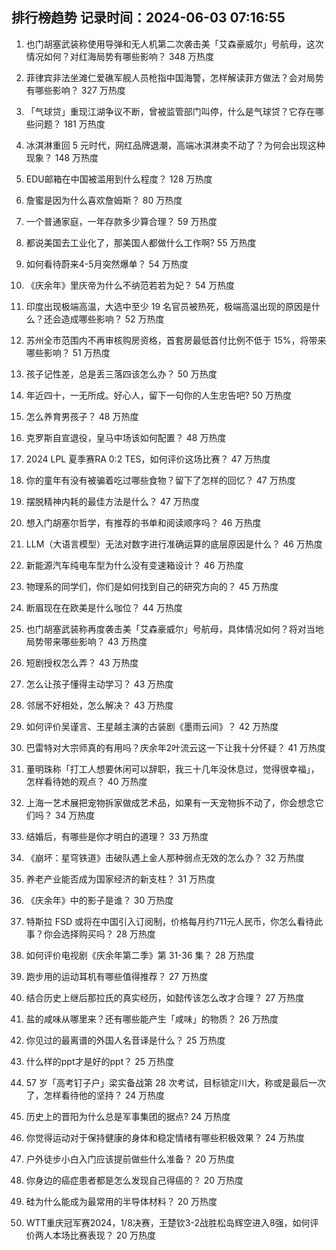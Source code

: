 
## 排行榜趋势 记录时间：2024-06-03 07:16:55
  
  1. 也门胡塞武装称使用导弹和无人机第二次袭击美「艾森豪威尔」号航母，这次情况如何？对红海局势有哪些影响？ 348 万热度
    
  2. 菲律宾非法坐滩仁爱礁军舰人员枪指中国海警，怎样解读菲方做法？会对局势有哪些影响？ 327 万热度
    
  3. 「气球贷」重现江湖争议不断，曾被监管部门叫停，什么是气球贷？它存在哪些问题？ 181 万热度
    
  4. 冰淇淋重回 5 元时代，网红品牌退潮，高端冰淇淋卖不动了？为何会出现这种现象？ 148 万热度
    
  5. EDU邮箱在中国被滥用到什么程度？ 128 万热度
    
  6. 詹蜜是因为什么喜欢詹姆斯？ 80 万热度
    
  7. 一个普通家庭，一年存款多少算合理？ 59 万热度
    
  8. 都说美国去工业化了，那美国人都做什么工作啊? 55 万热度
    
  9. 如何看待蔚来4-5月突然爆单？ 54 万热度
    
  10. 《庆余年》里庆帝为什么不纳范若若为妃？ 54 万热度
    
  11. 印度出现极端高温，大选中至少 19 名官员被热死，极端高温出现的原因是什么？还会造成哪些影响？ 52 万热度
    
  12. 苏州全市范围内不再审核购房资格，首套房最低首付比例不低于 15%，将带来哪些影响？ 51 万热度
    
  13. 孩子记性差，总是丢三落四该怎么办？ 50 万热度
    
  14. 年近四十，一无所成。好心人，留下一句你的人生忠告吧? 50 万热度
    
  15. 怎么养育男孩子？ 48 万热度
    
  16. 克罗斯自宣退役，皇马中场该如何配置？ 48 万热度
    
  17. 2024 LPL 夏季赛RA 0:2 TES，如何评价这场比赛？ 47 万热度
    
  18. 你的童年有没有被骗着吃过哪些食物？留下了怎样的回忆？ 47 万热度
    
  19. 摆脱精神内耗的最佳方法是什么？ 47 万热度
    
  20. 想入门胡塞尔哲学，有推荐的书单和阅读顺序吗？ 46 万热度
    
  21. LLM（大语言模型）无法对数字进行准确运算的底层原因是什么？ 46 万热度
    
  22. 新能源汽车纯电车型为什么没有变速箱设计？ 46 万热度
    
  23. 物理系的同学们，你们是如何找到自己的研究方向的？ 45 万热度
    
  24. 断眉现在在欧美是什么咖位？ 44 万热度
    
  25. 也门胡塞武装称再度袭击美「艾森豪威尔」号航母，具体情况如何？将对当地局势带来哪些影响？ 43 万热度
    
  26. 短剧授权怎么弄？ 43 万热度
    
  27. 怎么让孩子懂得主动学习？ 43 万热度
    
  28. 邻居不好相处，怎么解决？ 43 万热度
    
  29. 如何评价吴谨言、王星越主演的古装剧《墨雨云间》？ 42 万热度
    
  30. 巴雷特对大宗师真的有用吗？庆余年2叶流云这一下让我十分怀疑？ 41 万热度
    
  31. 董明珠称「打工人想要休闲可以辞职，我三十几年没休息过，觉得很幸福」，怎样看待她的观点？ 40 万热度
    
  32. 上海一艺术展把宠物拆家做成艺术品，如果有一天宠物拆不动了，你会想念它们吗？ 34 万热度
    
  33. 结婚后，有哪些是你才明白的道理？ 33 万热度
    
  34. 《崩坏：星穹铁道》击破队遇上金人那种弱点无效的怎么办？ 32 万热度
    
  35. 养老产业能否成为国家经济的新支柱？ 31 万热度
    
  36. 《庆余年》中的影子是谁？ 30 万热度
    
  37. 特斯拉 FSD 或将在中国引入订阅制，价格每月约711元人民币，你怎么看待此事？你会选择购买吗？ 28 万热度
    
  38. 如何评价电视剧《庆余年第二季》第 31-36 集？ 28 万热度
    
  39. 跑步用的运动耳机有哪些值得推荐？ 27 万热度
    
  40. 结合历史上继后那拉氏的真实经历，如懿传该怎么改才合理？ 27 万热度
    
  41. 盐的咸味从哪里来？还有哪些能产生「咸味」的物质？ 26 万热度
    
  42. 你见过的最离谱的外国人名音译是什么？ 25 万热度
    
  43. 什么样的ppt才是好的ppt？ 25 万热度
    
  44. 57 岁「高考钉子户」梁实备战第 28 次考试，目标锁定川大，称或是最后一次了，怎样看待他的坚持？ 24 万热度
    
  45. 历史上的晋阳为什么总是军事集团的据点? 24 万热度
    
  46. 你觉得运动对于保持健康的身体和稳定情绪有哪些积极效果？ 24 万热度
    
  47. 户外徒步小白入门应该提前做些什么准备？ 20 万热度
    
  48. 你身边的癌症患者都是怎么发现自己得癌的？ 20 万热度
    
  49. 硅为什么能成为最常用的半导体材料？ 20 万热度
    
  50. WTT重庆冠军赛2024，1/8决赛，王楚钦3-2战胜松岛辉空进入8强，如何评价两人本场比赛表现？ 20 万热度
    